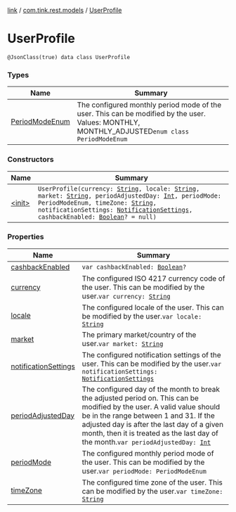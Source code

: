 [link](../../index.md) / [com.tink.rest.models](../index.md) / [UserProfile](./index.md)

# UserProfile

`@JsonClass(true) data class UserProfile`

### Types

| Name | Summary |
|---|---|
| [PeriodModeEnum](-period-mode-enum/index.md) | The configured monthly period mode of the user. This can be modified by the user. Values: MONTHLY, MONTHLY_ADJUSTED`enum class PeriodModeEnum` |

### Constructors

| Name | Summary |
|---|---|
| [&lt;init&gt;](-init-.md) | `UserProfile(currency: `[`String`](https://kotlinlang.org/api/latest/jvm/stdlib/kotlin/-string/index.html)`, locale: `[`String`](https://kotlinlang.org/api/latest/jvm/stdlib/kotlin/-string/index.html)`, market: `[`String`](https://kotlinlang.org/api/latest/jvm/stdlib/kotlin/-string/index.html)`, periodAdjustedDay: `[`Int`](https://kotlinlang.org/api/latest/jvm/stdlib/kotlin/-int/index.html)`, periodMode: PeriodModeEnum, timeZone: `[`String`](https://kotlinlang.org/api/latest/jvm/stdlib/kotlin/-string/index.html)`, notificationSettings: `[`NotificationSettings`](../-notification-settings/index.md)`, cashbackEnabled: `[`Boolean`](https://kotlinlang.org/api/latest/jvm/stdlib/kotlin/-boolean/index.html)`? = null)` |

### Properties

| Name | Summary |
|---|---|
| [cashbackEnabled](cashback-enabled.md) | `var cashbackEnabled: `[`Boolean`](https://kotlinlang.org/api/latest/jvm/stdlib/kotlin/-boolean/index.html)`?` |
| [currency](currency.md) | The configured ISO 4217 currency code of the user. This can be modified by the user.`var currency: `[`String`](https://kotlinlang.org/api/latest/jvm/stdlib/kotlin/-string/index.html) |
| [locale](locale.md) | The configured locale of the user. This can be modified by the user.`var locale: `[`String`](https://kotlinlang.org/api/latest/jvm/stdlib/kotlin/-string/index.html) |
| [market](market.md) | The primary market/country of the user.`var market: `[`String`](https://kotlinlang.org/api/latest/jvm/stdlib/kotlin/-string/index.html) |
| [notificationSettings](notification-settings.md) | The configured notification settings of the user. This can be modified by the user.`var notificationSettings: `[`NotificationSettings`](../-notification-settings/index.md) |
| [periodAdjustedDay](period-adjusted-day.md) | The configured day of the month to break the adjusted period on. This can be modified by the user. A valid value should be in the range between 1 and 31. If the adjusted day is after the last day of a given month, then it is treated as the last day of the month.`var periodAdjustedDay: `[`Int`](https://kotlinlang.org/api/latest/jvm/stdlib/kotlin/-int/index.html) |
| [periodMode](period-mode.md) | The configured monthly period mode of the user. This can be modified by the user.`var periodMode: PeriodModeEnum` |
| [timeZone](time-zone.md) | The configured time zone of the user. This can be modified by the user.`var timeZone: `[`String`](https://kotlinlang.org/api/latest/jvm/stdlib/kotlin/-string/index.html) |
